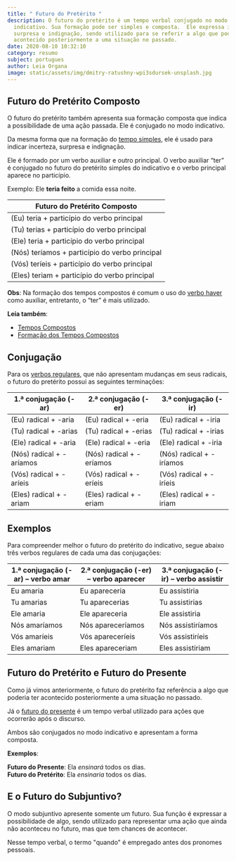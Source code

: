 ```yaml
---
title: " Futuro do Pretérito "
description: O futuro do pretérito é um tempo verbal conjugado no modo
  indicativo. Sua formação pode ser simples e composta.  Ele expressa incerteza,
  surpresa e indignação, sendo utilizado para se referir a algo que poderia ter
  acontecido posteriormente a uma situação no passado.
date: 2020-08-10 10:32:10
category: resumo
subject: portugues
author: Leia Organa
image: static/assets/img/dmitry-ratushny-wpi3sdursek-unsplash.jpg
---
```

<!--StartFragment-->

## Futuro do Pretérito Composto

O futuro do pretérito também apresenta sua formação composta que indica a possibilidade de uma ação passada. Ele é conjugado no modo indicativo.

Da mesma forma que na formação do [tempo simples](https://www.todamateria.com.br/tempos-simples/), ele é usado para indicar incerteza, surpresa e indignação.

Ele é formado por um verbo auxiliar e outro principal. O verbo auxiliar “ter” é conjugado no futuro do pretérito simples do indicativo e o verbo principal aparece no particípio.

Exemplo: Ele **teria feito** a comida essa noite.

| Futuro do Pretérito Composto                   |
| ---------------------------------------------- |
| (Eu) teria + particípio do verbo principal     |
| (Tu) terias + particípio do verbo principal    |
| (Ele) teria + particípio do verbo principal    |
| (Nós) teríamos + particípio do verbo principal |
| (Vós) teríeis + particípio do verbo principal  |
| (Eles) teriam + particípio do verbo principal  |

**Obs**: Na formação dos tempos compostos é comum o uso do [verbo haver](https://www.todamateria.com.br/verbo-haver/) como auxiliar, entretanto, o “ter” é mais utilizado.

**Leia também**:

* [Tempos Compostos](https://www.todamateria.com.br/tempos-compostos/)
* [Formação dos Tempos Compostos](https://www.todamateria.com.br/formacao-dos-tempos-compostos/)

## Conjugação

Para os [verbos regulares](https://www.todamateria.com.br/verbos-regulares/), que não apresentam mudanças em seus radicais, o futuro do pretérito possui as seguintes terminações:

| 1.ª conjugação (-ar)     | 2.ª conjugação (-er)     | 3.ª conjugação (-ir)     |
| ------------------------ | ------------------------ | ------------------------ |
| (Eu) radical + -aria     | (Eu) radical + -eria     | (Eu) radical + -iria     |
| (Tu) radical + -arias    | (Tu) radical + -erias    | (Tu) radical + -irias    |
| (Ele) radical + -aria    | (Ele) radical + -eria    | (Ele) radical + -iria    |
| (Nós) radical + -aríamos | (Nós) radical + -eríamos | (Nós) radical + -iríamos |
| (Vós) radical + -aríeis  | (Vós) radical + -eríeis  | (Vós) radical + -iríeis  |
| (Eles) radical + -ariam  | (Eles) radical + -eriam  | (Eles) radical + -iriam  |

## Exemplos

Para compreender melhor o futuro do pretérito do indicativo, segue abaixo três verbos regulares de cada uma das conjugações:

| 1.ª conjugação (-ar) – verbo amar | 2.ª conjugação (-er) – verbo aparecer | 3.ª conjugação (-ir) – verbo assistir |
| --------------------------------- | ------------------------------------- | ------------------------------------- |
| Eu amaria                         | Eu apareceria                         | Eu assistiria                         |
| Tu amarias                        | Tu aparecerias                        | Tu assistirias                        |
| Ele amaria                        | Ele apareceria                        | Ele assistiria                        |
| Nós amaríamos                     | Nós apareceríamos                     | Nós assistiríamos                     |
| Vós amaríeis                      | Vós apareceríeis                      | Vós assistiríeis                      |
| Eles amariam                      | Eles apareceriam                      | Eles assistiriam                      |

## Futuro do Pretérito e Futuro do Presente

Como já vimos anteriormente, o futuro do pretérito faz referência a algo que poderia ter acontecido posteriormente a uma situação no passado.

Já o [futuro do presente](https://www.todamateria.com.br/futuro-do-presente/) é um tempo verbal utilizado para ações que ocorrerão após o discurso.

Ambos são conjugados no modo indicativo e apresentam a forma composta.

**Exemplos**:

**Futuro do Presente**: Ela *ensinará* todos os dias.\
**Futuro do Pretérito**: Ela *ensinaria* todos os dias.

## E o Futuro do Subjuntivo?

O modo subjuntivo apresente somente um futuro. Sua função é expressar a possibilidade de algo, sendo utilizado para representar uma ação que ainda não aconteceu no futuro, mas que tem chances de acontecer.

Nesse tempo verbal, o termo "quando" é empregado antes dos pronomes pessoais.

<!--EndFragment-->